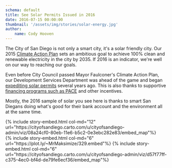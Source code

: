 ```yaml
---
schema: default
title: See Solar Permits Issued in 2016
date: 2016-07-15 00:00:00
thumbnail: '/assets/img/stories/solar-energy.jpg'
author:
    name: Cody Hooven
---
```




The City of San Diego is not only a smart city, it's a solar friendly city.  Our 2015 <a href="https://www.sandiego.gov/sustainability" target="_blank" rel="noopener">Climate Action Plan</a> sets an ambitious goal to achieve 100% clean and renewable electricity in the city by 2035. If 2016 is an indicator, we're well on our way to reaching our goals.

Even before City Council passed Mayor Faulconer's Climate Action Plan, our Development Services Department was ahead of the game and began <a href="https://www.sandiego.gov/development-services/streamlining-residential-solar-panel-systems-permitting" target="_blank" rel="noopener">expediting solar permits</a> several years ago. This is also thanks to supportive <a href="http://energycenter.org/policy/property-assessed-clean-energy-pace" target="_blank" rel="noopener"> financing programs such as PACE</a> and other incentives.

<!--more-->

Mostly, the 2016 sample of solar you see here is thanks to smart San Diegans doing what's good for their bank account and the environment all at the same time.

<div class="row">
{% include story-embed.html col-md="12" url="https://cityofsandiego.carto.com/u/cityofsandiego-admin/viz/08a24cf0-80eb-11e6-b5c2-0e3ebc282e83/embed_map"%}
</div>

<div class="row">
{% include story-embed.html col-md="6" url="https://plot.ly/~MrMaksimize/329.embed"%}
{% include story-embed.html col-md="6" url="https://cityofsandiego.carto.com/u/cityofsandiego-admin/viz/d57f77ff-c375-4ec0-bf4d-de79fe6ecf36/embed_map"%}
</div>
